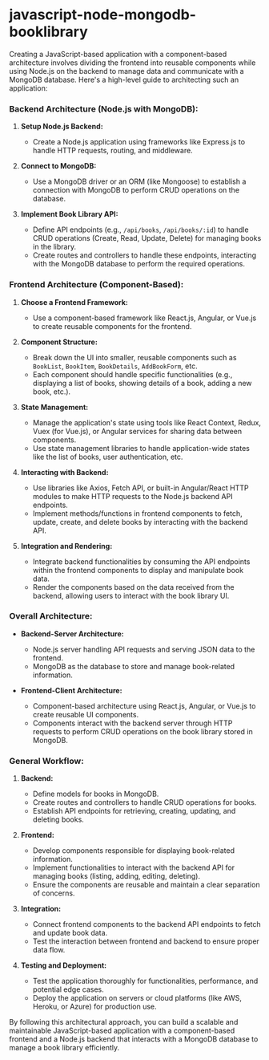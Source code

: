 # javascript-node-mongodb-booklibrary
Creating a JavaScript-based application with a component-based architecture involves dividing the frontend into reusable components while using Node.js on the backend to manage data and communicate with a MongoDB database. Here's a high-level guide to architecting such an application:

### Backend Architecture (Node.js with MongoDB):

1. **Setup Node.js Backend:**
   - Create a Node.js application using frameworks like Express.js to handle HTTP requests, routing, and middleware.

2. **Connect to MongoDB:**
   - Use a MongoDB driver or an ORM (like Mongoose) to establish a connection with MongoDB to perform CRUD operations on the database.

3. **Implement Book Library API:**
   - Define API endpoints (e.g., `/api/books`, `/api/books/:id`) to handle CRUD operations (Create, Read, Update, Delete) for managing books in the library.
   - Create routes and controllers to handle these endpoints, interacting with the MongoDB database to perform the required operations.

### Frontend Architecture (Component-Based):

1. **Choose a Frontend Framework:**
   - Use a component-based framework like React.js, Angular, or Vue.js to create reusable components for the frontend.

2. **Component Structure:**
   - Break down the UI into smaller, reusable components such as `BookList`, `BookItem`, `BookDetails`, `AddBookForm`, etc.
   - Each component should handle specific functionalities (e.g., displaying a list of books, showing details of a book, adding a new book, etc.).

3. **State Management:**
   - Manage the application's state using tools like React Context, Redux, Vuex (for Vue.js), or Angular services for sharing data between components.
   - Use state management libraries to handle application-wide states like the list of books, user authentication, etc.

4. **Interacting with Backend:**
   - Use libraries like Axios, Fetch API, or built-in Angular/React HTTP modules to make HTTP requests to the Node.js backend API endpoints.
   - Implement methods/functions in frontend components to fetch, update, create, and delete books by interacting with the backend API.

5. **Integration and Rendering:**
   - Integrate backend functionalities by consuming the API endpoints within the frontend components to display and manipulate book data.
   - Render the components based on the data received from the backend, allowing users to interact with the book library UI.

### Overall Architecture:

- **Backend-Server Architecture:**
  - Node.js server handling API requests and serving JSON data to the frontend.
  - MongoDB as the database to store and manage book-related information.

- **Frontend-Client Architecture:**
  - Component-based architecture using React.js, Angular, or Vue.js to create reusable UI components.
  - Components interact with the backend server through HTTP requests to perform CRUD operations on the book library stored in MongoDB.

### General Workflow:

1. **Backend:**
   - Define models for books in MongoDB.
   - Create routes and controllers to handle CRUD operations for books.
   - Establish API endpoints for retrieving, creating, updating, and deleting books.

2. **Frontend:**
   - Develop components responsible for displaying book-related information.
   - Implement functionalities to interact with the backend API for managing books (listing, adding, editing, deleting).
   - Ensure the components are reusable and maintain a clear separation of concerns.

3. **Integration:**
   - Connect frontend components to the backend API endpoints to fetch and update book data.
   - Test the interaction between frontend and backend to ensure proper data flow.

4. **Testing and Deployment:**
   - Test the application thoroughly for functionalities, performance, and potential edge cases.
   - Deploy the application on servers or cloud platforms (like AWS, Heroku, or Azure) for production use.

By following this architectural approach, you can build a scalable and maintainable JavaScript-based application with a component-based frontend and a Node.js backend that interacts with a MongoDB database to manage a book library efficiently.
